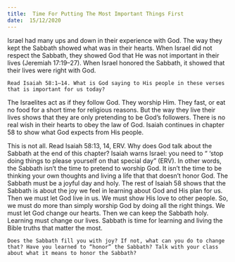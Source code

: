 ```yaml
---
title:  Time For Putting The Most Important Things First 
date:  15/12/2020
---
```


Israel had many ups and down in their experience with God. The way they kept the Sabbath showed what was in their hearts. When Israel did not respect the Sabbath, they showed God that He was not important in their lives (Jeremiah 17:19–27). When Israel honored the Sabbath, it showed that their lives were right with God.

`Read Isaiah 58:1–14. What is God saying to His people in these verses that is important for us today?`

The Israelites act as if they follow God. They worship Him. They fast, or eat no food for a short time for religious reasons. But the way they live their lives shows that they are only pretending to be God’s followers. There is no real wish in their hearts to obey the law of God. Isaiah continues in chapter 58 to show what God expects from His people.

This is not all. Read Isaiah 58:13, 14, ERV. Why does God talk about the Sabbath at the end of this chapter? Isaiah warns Israel: you need to “ ‘stop doing things to please yourself on that special day” (ERV). In other words, the Sabbath isn’t the time to pretend to worship God. It isn’t the time to be thinking your own thoughts and living a life that that doesn’t honor God. The Sabbath must be a joyful day and holy. The rest of Isaiah 58 shows that the Sabbath is about the joy we feel in learning about God and His plan for us. Then we must let God live in us. We must show His love to other people. So, we must do more than simply worship God by doing all the right things. We must let God change our hearts. Then we can keep the Sabbath holy. Learning must change our lives. Sabbath is time for learning and living the Bible truths that matter the most.

`Does the Sabbath fill you with joy? If not, what can you do to change that? Have you learned to “honor” the Sabbath? Talk with your class about what it means to honor the Sabbath?`